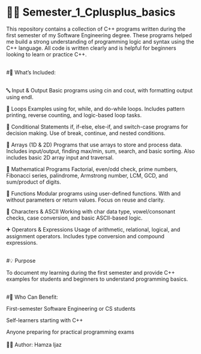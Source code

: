 # 🚀🚀 Semester_1_Cplusplus_basics


This repository contains a collection of C++ programs written during the first semester of my Software Engineering degree. These programs helped me build a strong understanding of programming logic and syntax using the C++ language. All code is written clearly and is helpful for beginners looking to learn or practice C++.

<br>
#🧾 What’s Included:
<br>
<br>

🔤 Input & Output
Basic programs using cin and cout, with formatting output using endl.

🔁 Loops
Examples using for, while, and do-while loops. Includes pattern printing, reverse counting, and logic-based loop tasks.

🧠 Conditional Statements
if, if-else, else-if, and switch-case programs for decision making. Use of break, continue, and nested conditions.

🧮 Arrays (1D & 2D)
Programs that use arrays to store and process data. Includes input/output, finding max/min, sum, search, and basic sorting. Also includes basic 2D array input and traversal.

📐 Mathematical Programs
Factorial, even/odd check, prime numbers, Fibonacci series, palindrome, Armstrong number, LCM, GCD, and sum/product of digits.

🧩 Functions
Modular programs using user-defined functions. With and without parameters or return values. Focus on reuse and clarity.

🔣 Characters & ASCII
Working with char data type, vowel/consonant checks, case conversion, and basic ASCII-based logic.

➕ Operators & Expressions
Usage of arithmetic, relational, logical, and assignment operators. Includes type conversion and compound expressions.

<br>
#💡 Purpose


To document my learning during the first semester and provide C++ examples for students and beginners to understand programming basics.

<br>
#👥 Who Can Benefit:

First-semester Software Engineering or CS students

Self-learners starting with C++

Anyone preparing for practical programming exams
<br><br>
👨‍💻 Author: Hamza Ijaz
